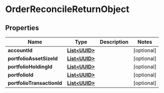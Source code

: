 
# OrderReconcileReturnObject

## Properties
Name | Type | Description | Notes
------------ | ------------- | ------------- | -------------
**accountId** | [**List&lt;UUID&gt;**](UUID.md) |  |  [optional]
**portfolioAssetSizeId** | [**List&lt;UUID&gt;**](UUID.md) |  |  [optional]
**portfolioHoldingId** | [**List&lt;UUID&gt;**](UUID.md) |  |  [optional]
**portfolioId** | [**List&lt;UUID&gt;**](UUID.md) |  |  [optional]
**portfolioTransactionId** | [**List&lt;UUID&gt;**](UUID.md) |  |  [optional]



